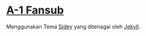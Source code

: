 # [A-1 Fansub](https://a-1fansub.github.io/)
Menggunakan Tema [Sidey](https://github.com/ronv/sidey) yang ditenagai oleh [Jekyll](https://github.com/jekyll/jekyll).
